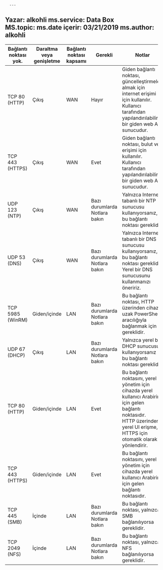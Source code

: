       ---
Yazar: alkohli ms.service: Data Box  
MS.topic: ms.date içerir: 03/21/2019 ms.author: alkohli
---

| Bağlantı noktası yok.| Daraltma veya genişletme | Bağlantı noktası kapsamı| Gerekli|   Notlar |   |
|--------|-----|-----|-----------|----------|-----------|
| TCP 80 (HTTP)|Çıkış|WAN |Hayır|Giden bağlantı noktası, güncelleştirmeleri almak için internet erişimi için kullanılır. <br>Kullanıcı tarafından yapılandırılabilir bir giden web Ara sunucudur. |
| TCP 443 (HTTPS)|Çıkış|WAN|Evet|Giden bağlantı noktası, bulut veri erişimi için kullanılır.<br>Kullanıcı tarafından yapılandırılabilir bir giden web Ara sunucudur.|
| UDP 123 (NTP)|Çıkış|WAN|Bazı durumlarda<br>Notlara bakın|Yalnızca Internet tabanlı bir NTP sunucusu kullanıyorsanız, bu bağlantı noktası gereklidir.  |   
| UDP 53 (DNS)|Çıkış|WAN|Bazı durumlarda<br>Notlara bakın|Yalnızca Internet tabanlı bir DNS sunucusu kullanıyorsanız, bu bağlantı noktası gereklidir.<br>Yerel bir DNS sunucusunu kullanmanızı öneririz. |
| TCP 5985 (WinRM)|Giden/içinde|LAN|Bazı durumlarda<br>Notlara bakın|Bu bağlantı noktası, HTTP üzerinden cihaz uzak PowerShell aracılığıyla bağlanmak için gereklidir.  |
| UDP 67 (DHCP)|Çıkış|LAN|Bazı durumlarda<br>Notlara bakın|Yalnızca yerel bir DHCP sunucusu kullanıyorsanız bu bağlantı noktası gereklidir.  |
| TCP 80 (HTTP)|Giden/içinde|LAN|Evet|Bu bağlantı noktasını, yerel yönetim için cihazda yerel kullanıcı Arabirimi için gelen bağlantı noktasıdır. <br>HTTP üzerinden yerel UI erişme, HTTPS için otomatik olarak yönlendirir.  |
| TCP 443 (HTTPS)|Giden/içinde|LAN|Evet|Bu bağlantı noktasını, yerel yönetim için cihazda yerel kullanıcı Arabirimi için gelen bağlantı noktasıdır. |
| TCP 445 (SMB)|İçinde|LAN|Bazı durumlarda<br>Notlara bakın|Bu bağlantı noktası, yalnızca SMB bağlanılıyorsa gereklidir. |
| TCP 2049 (NFS)|İçinde|LAN|Bazı durumlarda<br>Notlara bakın|Bu bağlantı noktası, yalnızca NFS bağlanılıyorsa gereklidir. |

